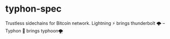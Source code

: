 # typhon-spec
Trustless sidechains for Bitcoin network. Lightning ⚡️ brings thunderbolt 🌩 – Typhon 🐉 brings typhoon🌪
